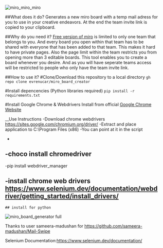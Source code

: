 
![miro_miro_miro](https://user-images.githubusercontent.com/34896403/151655941-1736e9a1-50cb-4c2b-becc-4b37a433f392.png)

##What does it do?
Generates a new miro board with a temp mail adress for you to use in your creative endeavors. At the end the team invite link is copied to your clipboard.

##Why do you need it?
[Free version of miro](https://miro.com/pricing/) is limited to only one team that belongs to you. And every board you open within that team has to be shared with everyone that has been added to that team. This makes it hard to have private pages. Also the page limit within the team restricts you from opening more than 3 editable boards.
This tool enables you to create a board whenever you desire. And as you will have seperate teams access will be restricted to people who only have the team invite link.


##How to use it?
#Clone/Download this repository to a local directory
`gh repo clone evrenucar/miro_board_creator`

#Install depencencies (Python libraries required)
`pip install -r requirements.txt`

#Install Google Chrome & Webdrivers
Install from official [Google Chrome Website](https://www.google.com/intl/tr_tr/chrome/)



__Use Instructions
-Download chrome webdrivers https://sites.google.com/chromium.org/driver/
-Extract and place application to C:\Program Files (x86)
-You can point at it in the script <!--PATH = "C:\Program Files (x86)\chromedriver.exe" -->

-

## -choco install chromedriver
-pip install webdriver_manager
## -install chrome web drivers https://www.selenium.dev/documentation/webdriver/getting_started/install_drivers/ 
    ## install for python

![miro_board_generator full](https://user-images.githubusercontent.com/34896403/151537904-6623d0ca-d08c-4386-a2f1-528e4c2e6542.gif)

Thanks to user sameera-madushan for https://github.com/sameera-madushan/Mail-Swipe

Selenium Documentation:https://www.selenium.dev/documentation/
